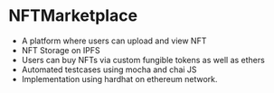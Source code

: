 # NFTMarketplace
- A platform where users can upload and view NFT  
- NFT Storage on IPFS  
- Users can buy NFTs via custom fungible tokens as well as ethers  
- Automated testcases using mocha and chai JS  
- Implementation using hardhat on ethereum network.  